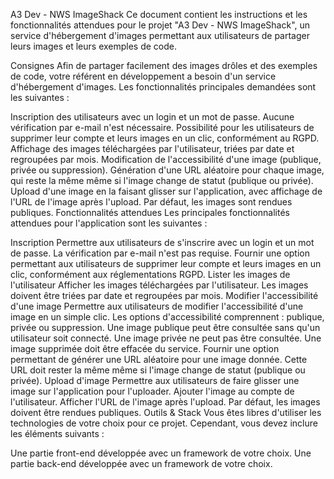 A3 Dev - NWS ImageShack
Ce document contient les instructions et les fonctionnalités attendues pour le projet "A3 Dev - NWS ImageShack", un service d'hébergement d'images permettant aux utilisateurs de partager leurs images et leurs exemples de code.

Consignes
Afin de partager facilement des images drôles et des exemples de code, votre référent en développement a besoin d'un service d'hébergement d'images. Les fonctionnalités principales demandées sont les suivantes :

Inscription des utilisateurs avec un login et un mot de passe. Aucune vérification par e-mail n'est nécessaire.
Possibilité pour les utilisateurs de supprimer leur compte et leurs images en un clic, conformément au RGPD.
Affichage des images téléchargées par l'utilisateur, triées par date et regroupées par mois.
Modification de l'accessibilité d'une image (publique, privée ou suppression).
Génération d'une URL aléatoire pour chaque image, qui reste la même même si l'image change de statut (publique ou privée).
Upload d'une image en la faisant glisser sur l'application, avec affichage de l'URL de l'image après l'upload. Par défaut, les images sont rendues publiques.
Fonctionnalités attendues
Les principales fonctionnalités attendues pour l'application sont les suivantes :

Inscription
Permettre aux utilisateurs de s'inscrire avec un login et un mot de passe.
La vérification par e-mail n'est pas requise.
Fournir une option permettant aux utilisateurs de supprimer leur compte et leurs images en un clic, conformément aux réglementations RGPD.
Lister les images de l'utilisateur
Afficher les images téléchargées par l'utilisateur.
Les images doivent être triées par date et regroupées par mois.
Modifier l'accessibilité d'une image
Permettre aux utilisateurs de modifier l'accessibilité d'une image en un simple clic.
Les options d'accessibilité comprennent : publique, privée ou suppression.
Une image publique peut être consultée sans qu'un utilisateur soit connecté.
Une image privée ne peut pas être consultée.
Une image supprimée doit être effacée du service.
Fournir une option permettant de générer une URL aléatoire pour une image donnée. Cette URL doit rester la même même si l'image change de statut (publique ou privée).
Upload d'image
Permettre aux utilisateurs de faire glisser une image sur l'application pour l'uploader.
Ajouter l'image au compte de l'utilisateur.
Afficher l'URL de l'image après l'upload.
Par défaut, les images doivent être rendues publiques.
Outils & Stack
Vous êtes libres d'utiliser les technologies de votre choix pour ce projet. Cependant, vous devez inclure les éléments suivants :

Une partie front-end développée avec un framework de votre choix.
Une partie back-end développée avec un framework de votre choix.
